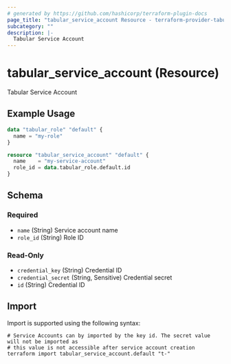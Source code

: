 ```yaml
---
# generated by https://github.com/hashicorp/terraform-plugin-docs
page_title: "tabular_service_account Resource - terraform-provider-tabular"
subcategory: ""
description: |-
  Tabular Service Account
---
```


# tabular_service_account (Resource)

Tabular Service Account

## Example Usage

```terraform
data "tabular_role" "default" {
  name = "my-role"
}

resource "tabular_service_account" "default" {
  name    = "my-service-account"
  role_id = data.tabular_role.default.id
}
```

<!-- schema generated by tfplugindocs -->
## Schema

### Required

- `name` (String) Service account name
- `role_id` (String) Role ID

### Read-Only

- `credential_key` (String) Credential ID
- `credential_secret` (String, Sensitive) Credential secret
- `id` (String) Credential ID

## Import

Import is supported using the following syntax:

```shell
# Service Accounts can by imported by the key id. The secret value will not be imported as
# this value is not accessible after service account creation
terraform import tabular_service_account.default "t-"
```
